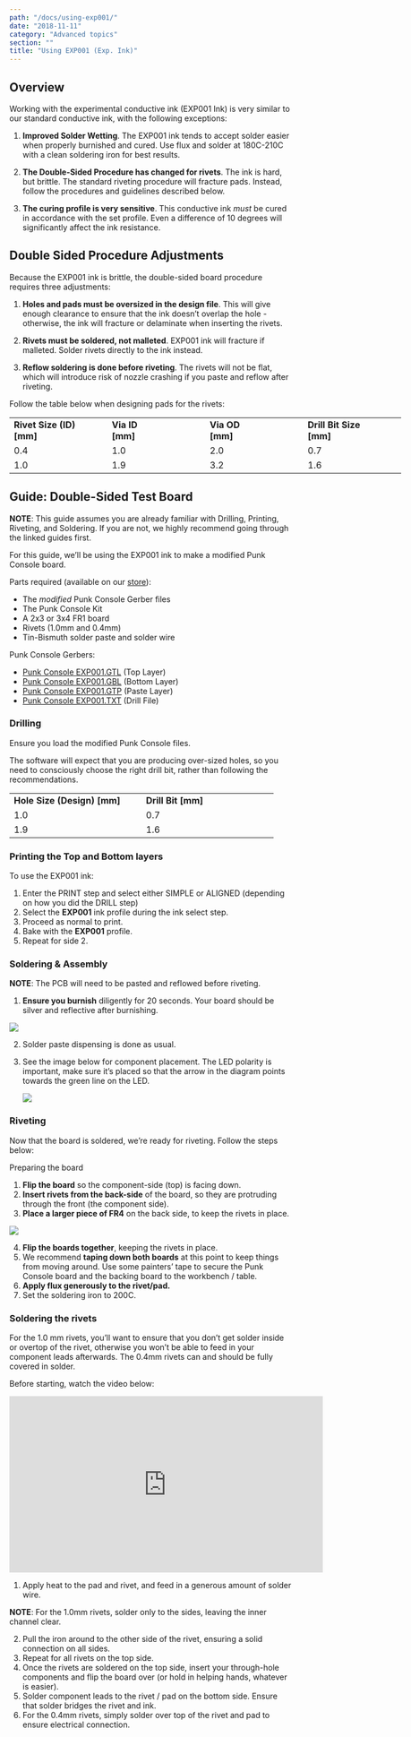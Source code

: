 ```yaml
---
path: "/docs/using-exp001/"
date: "2018-11-11"
category: "Advanced topics"
section: ""
title: "Using EXP001 (Exp. Ink)"
---
```


## Overview

Working with the experimental conductive ink (EXP001 Ink) is very similar to our standard conductive ink, with the following exceptions:

1. **Improved Solder Wetting**. The EXP001 ink tends to accept solder easier when properly burnished and cured. Use flux and solder at 180C-210C with a clean soldering iron for best results.

1. **The Double-Sided Procedure has changed for rivets**. The ink is hard, but brittle. The standard riveting procedure will fracture pads. Instead, follow the procedures and guidelines described below.

1. **The curing profile is very sensitive**. This conductive ink _must_ be cured in accordance with the set profile. Even a difference of 10 degrees will significantly affect the ink resistance.

## Double Sided Procedure Adjustments

Because the EXP001 ink is brittle, the double-sided board procedure requires three adjustments:

1. **Holes and pads must be oversized in the design file**. This will give enough clearance to ensure that the ink doesn’t overlap the hole - otherwise, the ink will fracture or delaminate when inserting the rivets.

1. **Rivets must be soldered, not malleted**. EXP001 ink will fracture if malleted. Solder rivets directly to the ink instead.

1. **Reflow soldering is done before riveting**. The rivets will not be flat, which will introduce risk of nozzle crashing if you paste and reflow after riveting.

Follow the table below when designing pads for the rivets:

<table style="width: 700px;">
<tbody>
<tr>
<td style="width: 175px;"><strong>Rivet Size (ID)<br>[mm]</strong></td>
<td style="width: 175px;"><strong>Via ID<br>[mm]</strong></td>
<td style="width: 175px;"><strong>Via OD <br>[mm]</strong></td>
<td style="width: 175px;"><strong>Drill Bit Size <br>[mm]</strong></td>
</tr>
<tr>
<td style="width: 175px;">0.4</td>
<td style="width: 175px;">1.0</td>
<td style="width: 175px;">2.0</td>
<td style="width: 175px;">0.7</td>
</tr>
<tr>
<td style="width: 175px;">1.0</td>
<td style="width: 175px;">1.9</td>
<td style="width: 175px;">3.2</td>
<td style="width: 175px;">1.6</td>
</tr>
</tbody>
</table>

## Guide: Double-Sided Test Board

<div class="warning info">
<p><strong>NOTE</strong>: This guide assumes you are already familiar with Drilling, Printing, Riveting, and Soldering. If you are not, we highly recommend going through the linked guides first. 
</div>

For this guide, we’ll be using the EXP001 ink to make a modified Punk Console board.

Parts required (available on our [store](/store/collection/drilling/)):

- The _modified_ Punk Console Gerber files
- The Punk Console Kit
- A 2x3 or 3x4 FR1 board
- Rivets (1.0mm and 0.4mm)
- Tin-Bismuth solder paste and solder wire

Punk Console Gerbers:

- [Punk Console EXP001.GTL](/docs/advanced/usingEXP001/Punk_Console_EXP001.GTL) (Top Layer)
- [Punk Console EXP001.GBL](/docs/advanced/usingEXP001/Punk_Console_EXP001.GBL) (Bottom Layer)
- [Punk Console EXP001.GTP](/docs/advanced/usingEXP001/Punk_Console_EXP001.GTP) (Paste Layer)
- [Punk Console EXP001.TXT](/docs/advanced/usingEXP001/Punk_Console_EXP001.TXT) (Drill File)

### Drilling

Ensure you load the modified Punk Console files.

The software will expect that you are producing over-sized holes, so you need to consciously choose the right drill bit, rather than following the recommendations.

<table>
<tbody>
<tr>
<td style="width: 220px;"><strong>Hole Size (Design) [mm]</strong></td>
<td style="width: 220px;"><strong>Drill Bit [mm]</strong></td>
</tr>
<tr>
<td style="width: 220px;">1.0</td>
<td style="width: 220px;">0.7</td>
</tr>
<tr>
<td style="width: 220px;">1.9</td>
<td style="width: 220px;">1.6</td>
</tr>
</tbody>
</table>

### Printing the Top and Bottom layers

To use the EXP001 ink:

1. Enter the PRINT step and select either SIMPLE or ALIGNED (depending on how you did the DRILL step)
1. Select the **EXP001** ink profile during the ink select step.
1. Proceed as normal to print.
1. Bake with the **EXP001** profile.
1. Repeat for side 2.

### Soldering & Assembly

<div class="warning info">
<p><strong>NOTE</strong>: The PCB will need to be pasted and reflowed before riveting.
</div>

1. **Ensure you burnish** diligently for 20 seconds. Your board should be silver and reflective after burnishing.

<div class="media-wrapper">
<img src="/docs/advanced/usingEXP001/shiny-board-700px.jpg" />
</div>

2. Solder paste dispensing is done as usual.

3. See the image below for component placement. The LED polarity is important, make sure it’s placed so that the arrow in the diagram points towards the green line on the LED.

   <div class="media-wrapper">
   <img src="/docs/advanced/usingEXP001/PunkConsole.png" />
   </div>

### Riveting

Now that the board is soldered, we’re ready for riveting. Follow the steps below:

Preparing the board

1. **Flip the board** so the component-side (top) is facing down.
1. **Insert rivets from the back-side** of the board, so they are protruding through the front (the component side).
1. **Place a larger piece of FR4** on the back side, to keep the rivets in place.

<div class="media-wrapper">
    <img src="/docs/advanced/usingEXP001/Flipping.png" />
</div>

4. **Flip the boards together**, keeping the rivets in place.
1. We recommend **taping down both boards** at this point to keep things from moving around. Use some painters’ tape to secure the Punk Console board and the backing board to the workbench / table.
1. **Apply flux generously to the rivet/pad.**
1. Set the soldering iron to 200C.

### Soldering the rivets

For the 1.0 mm rivets, you’ll want to ensure that you don’t get solder inside or overtop of the rivet, otherwise you won’t be able to feed in your component leads afterwards. The 0.4mm rivets can and should be fully covered in solder.

Before starting, watch the video below:

<div class="media-wrapper">
<iframe width="560" height="315" src="https://www.youtube.com/embed/CNOCTPIeNhY" frameborder="0" allow="accelerometer; autoplay; encrypted-media; gyroscope; picture-in-picture" allowfullscreen></iframe>
</div>

1. Apply heat to the pad and rivet, and feed in a generous amount of solder wire.

<div class="warning info">
<p><strong>NOTE</strong>: For the 1.0mm rivets, solder only to the sides, leaving the inner channel clear.
</p>
</div>

2. Pull the iron around to the other side of the rivet, ensuring a solid connection on all sides.
1. Repeat for all rivets on the top side.
1. Once the rivets are soldered on the top side, insert your through-hole components and flip the board over (or hold in helping hands, whatever is easier).
1. Solder component leads to the rivet / pad on the bottom side. Ensure that solder bridges the rivet and ink.
1. For the 0.4mm rivets, simply solder over top of the rivet and pad to ensure electrical connection.
